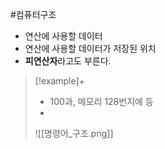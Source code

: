 #컴퓨터구조 

+ 연산에 사용할 데이터
+ 연산에 사용할 데이터가 저장된 위치
+ **피연산자**라고도 부른다.
> [!example]+ 
> + 100과, 메모리 128번지에 등
> + 
> ![[명령어_구조.png]]
> 